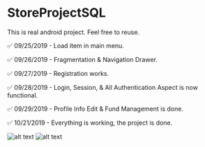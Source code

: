 # StoreProjectSQL
This is real android project. Feel free to reuse.

:white_check_mark: 09/25/2019 - Load item in main menu.

:white_check_mark: 09/26/2019 - Fragmentation & Navigation Drawer.

:white_check_mark: 09/27/2019 - Registration works.

:white_check_mark: 09/28/2019 - Login, Session, & All Authentication Aspect is now functional.

:white_check_mark: 09/29/2019 - Profile Info Edit & Fund Management is done.

:white_check_mark: 10/21/2019 - Everything is working, the project is done.

![alt text](https://raw.githubusercontent.com/Mr-Kranarong/StoreProjectSQL/master/pic1.jpg)
![alt text](https://raw.githubusercontent.com/Mr-Kranarong/StoreProjectSQL/master/pic2.jpg)
